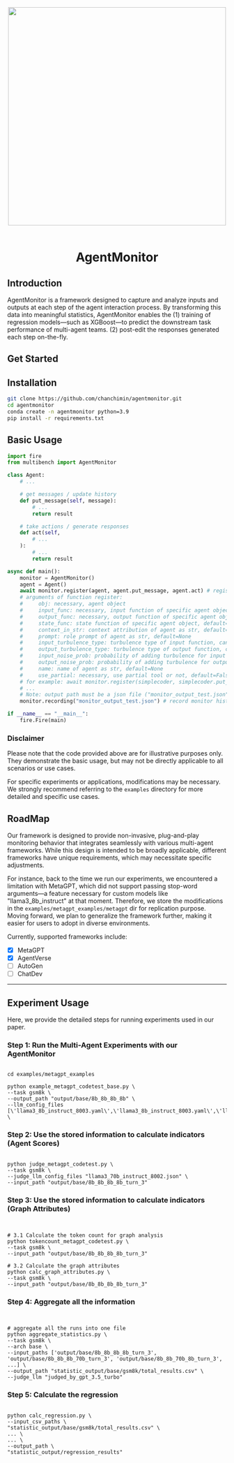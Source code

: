 <div align="center">
<img src="figs/crop_agentmonitor/crop_agentmonitor_1.png" width="500px"/>
<br />
<br />



<h1 align="center"> AgentMonitor </h1>


</div>

## Introduction
AgentMonitor is a framework designed to capture and analyze inputs and outputs at each step of the agent interaction process. By transforming this data into meaningful statistics, AgentMonitor enables the (1) training of regression models—such as XGBoost—to predict the downstream task performance of multi-agent teams. (2) post-edit the responses generated each step on-the-fly.


## Get Started


## Installation

~~~bash
git clone https://github.com/chanchimin/agentmonitor.git
cd agentmonitor
conda create -n agentmonitor python=3.9
pip install -r requirements.txt
~~~


## Basic Usage



~~~py
import fire
from multibench import AgentMonitor

class Agent:
    # ...

    # get messages / update history
    def put_message(self, message):
        # ...
        return result

    # take actions / generate responses
    def act(self,
        # ...
    ):
        # ...
        return result

async def main():
    monitor = AgentMonitor()
    agent = Agent()
    await monitor.register(agent, agent.put_message, agent.act) # register target agent
    # arguments of function register:
    #     obj: necessary, agent object
    #     input_func: necessary, input function of specific agent object
    #     output_func: necessary, output function of specific agent object
    #     state_func: state function of specific agent object, default=None
    #     context_in_str: context attribution of agent as str, default=None
    #     prompt: role prompt of agent as str, default=None
    #     input_turbulence_type: turbulence type of input function, can be 0/1/2/3, default=0 (no turbulence)
    #     output_turbulence_type: turbulence type of output function, can be 0/1/2/3, default=0 (no turbulence)
    #     input_noise_prob: probability of adding turbulence for input function, default=0.3
    #     output_noise_prob: probability of adding turbulence for output function, default=0.3
    #     name: name of agent as str, default=None
    #     use_partial: necessary, use partial tool or not, default=False
    # for example: await monitor.register(simplecoder, simplecoder.put_message, simplecoder._act, simplecoder._think, context_in_str="rc.memory", prompt=simplecoder.actions[0].PROMPT_TEMPLATE, name="simplecoder")
    # ...
    # Note: output path must be a json file ("monitor_output_test.json").
    monitor.recording("monitor_output_test.json") # record monitor history 

if __name__ == "__main__":
    fire.Fire(main)
~~~

### Disclaimer

Please note that the code provided above are for illustrative purposes only. They demonstrate the basic usage, but may not be directly applicable to all scenarios or use cases.

For specific experiments or applications, modifications may be necessary. We strongly recommend referring to the `examples` directory for more detailed and specific use cases.

## RoadMap

Our framework is designed to provide non-invasive, plug-and-play monitoring behavior that integrates seamlessly with various multi-agent frameworks. While this design is intended to be broadly applicable, different frameworks have unique requirements, which may necessitate specific adjustments.

For instance, back to the time we run our experiments, we encountered a limitation with MetaGPT, which did not support passing stop-word arguments—a feature necessary for custom models like "llama3_8b_instruct" at that moment. Therefore, we store the modifications in the ```examples/metagpt_examples/metagpt``` dir for replication purpose. 
Moving forward, we plan to generalize the framework further, making it easier for users to adopt in diverse environments.

Currently, supported frameworks include:
- [x] MetaGPT
- [x] AgentVerse
- [ ] AutoGen
- [ ] ChatDev

---
## Experiment Usage

Here, we provide the detailed steps for running experiments used in our paper.

### Step 1: Run the Multi-Agent Experiments with our AgentMonitor

```shell

cd examples/metagpt_examples

python example_metagpt_codetest_base.py \
--task gsm8k \
--output_path "output/base/8b_8b_8b_8b" \
--llm_config_files [\'llama3_8b_instruct_8003.yaml\',\'llama3_8b_instruct_8003.yaml\',\'llama3_8b_instruct_8003.yaml\',\'llama3_8b_instruct_8003.yaml\'] \

```

### Step 2: Use the stored information to calculate indicators (Agent Scores)

```shell

python judge_metagpt_codetest.py \
--task gsm8k \
--judge_llm_config_files "llama3_70b_instruct_8002.json" \
--input_path "output/base/8b_8b_8b_8b_turn_3"

```


### Step 3: Use the stored information to calculate indicators (Graph Attributes)

```shell


# 3.1 Calculate the token count for graph analysis
python tokencount_metagpt_codetest.py \
--task gsm8k \
--input_path "output/base/8b_8b_8b_8b_turn_3"

# 3.2 Calculate the graph attributes
python calc_graph_attributes.py \
--task gsm8k \
--input_path "output/base/8b_8b_8b_8b_turn_3"

```

### Step 4: Aggregate all the information

```shell


# aggregate all the runs into one file
python aggregate_statistics.py \
--task gsm8k \
--arch base \
--input_paths ['output/base/8b_8b_8b_8b_turn_3', 'output/base/8b_8b_8b_70b_turn_3', 'output/base/8b_8b_70b_8b_turn_3', ...] \
--output_path "statistic_output/base/gsm8k/total_results.csv" \
--judge_llm "judged_by_gpt_3.5_turbo"

```


### Step 5: Calculate the regression

```shell

python calc_regression.py \
--input_csv_paths \
"statistic_output/base/gsm8k/total_results.csv" \
... \
... \
--output_path \
"statistic_output/regression_results"

```

